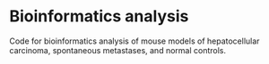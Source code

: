 # Bioinformatics analysis

Code for bioinformatics analysis of mouse models of hepatocellular carcinoma, spontaneous metastases, and normal controls.
